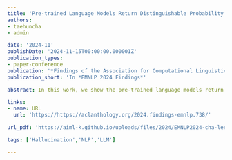 ```yaml
---
title: 'Pre-trained Language Models Return Distinguishable Probability Distributions to Unfaithfully Hallucinated Texts'
authors:
- taehuncha
- admin

date: '2024-11'
publishDate: '2024-11-15T00:00:00.000001Z'
publication_types:
- paper-conference
publication: '*Findings of the Association for Computational Linguistics: EMNLP 2024*'
publication_short: 'In *EMNLP 2024 Findings*'

abstract: In this work, we show the pre-trained language models return distinguishable generation probability and uncertainty distribution to unfaithfully hallucinated texts, regardless of their size and structure. By examining 24 models on 6 data sets, we find out that 88-98% of cases return statistically significantly distinguishable generation probability and uncertainty distributions. Using this general phenomenon, we showcase a hallucination-reducing training algorithm. Our algorithm outperforms other baselines by achieving higher faithfulness metrics while maintaining sound general text quality measures.

links:
- name: URL
  url: 'https://https://aclanthology.org/2024.findings-emnlp.738/'

url_pdf: 'https://aiml-k.github.io/uploads/files/2024/EMNLP2024-cha-lee.pdf'

tags: ['Hallucination','NLP','LLM']

---
```

